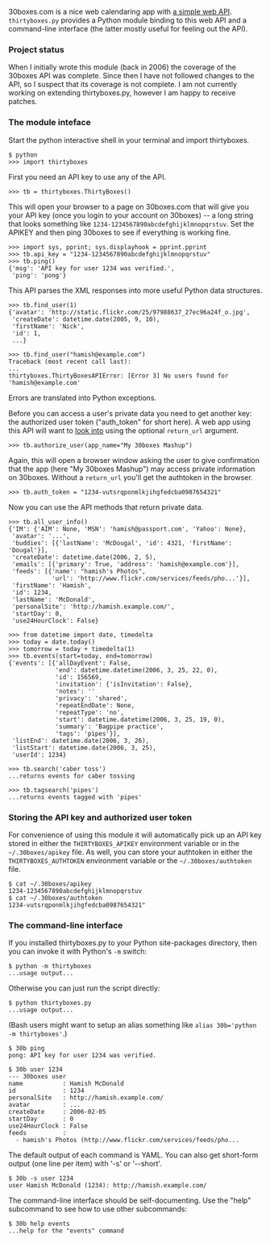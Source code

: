 30boxes.com is a nice web calendaring app with [a simple web API](http://www.30boxes.com/api/). `thirtyboxes.py` provides a Python module binding to this web API and a command-line interface (the latter mostly useful for feeling out the API).

### Project status ###

When I initially wrote this module (back in 2006) the coverage of the 30boxes API was complete. Since then I have not followed changes to the API, so I suspect that its coverage is not complete. I am not currently working on extending thirtyboxes.py, however I am happy to receive patches.


### The module inteface ###

Start the python interactive shell in your terminal and import thirtyboxes.

```
$ python
>>> import thirtyboxes
```

First you need an API key to use any of the API.

```
>>> tb = thirtyboxes.ThirtyBoxes()
```

This will open your browser to a page on 30boxes.com that will give you your API key (once you login to your account on 30boxes) -- a long string that looks something like `1234-1234567890abcdefghijklmnopqrstuv`. Set the APIKEY and then ping 30boxes to see if everything is working fine.

```
>>> import sys, pprint; sys.displayhook = pprint.pprint
>>> tb.api_key = "1234-1234567890abcdefghijklmnopqrstuv"
>>> tb.ping()
{'msg': 'API key for user 1234 was verified.',
 'ping': 'pong'}
```

This API parses the XML responses into more useful Python data structures.

```
>>> tb.find_user(1)
{'avatar': 'http://static.flickr.com/25/97988637_27ec96a24f_o.jpg',
 'createDate': datetime.date(2005, 9, 10),
 'firstName': 'Nick',
 'id': 1,
 ...}

>>> tb.find_user("hamish@example.com")
Traceback (most recent call last):
...
thirtyboxes.ThirtyBoxesAPIError: [Error 3] No users found for 'hamish@example.com'
```

Errors are translated into Python exceptions.

Before you can access a user's private data you need to get another key: the authorized user token ("auth\_token" for short here). A web app using this API will want to [look into](http://30boxes.com/api/#user.Authorize) using the optional `return_url` argument.

```
>>> tb.authorize_user(app_name="My 30boxes Mashup")
```

Again, this will open a browser window asking the user to give confirmation that the app (here "My 30boxes Mashup") may access private information on 30boxes. Without a `return_url` you'll get the authtoken in the browser.

```
>>> tb.auth_token = "1234-vutsrqponmlkjihgfedcba0987654321"
```

Now you can use the API methods that return private data.

```
>>> tb.all_user_info()
{'IM': {'AIM': None, 'MSN': 'hamish@passport.com', 'Yahoo': None},
 'avatar': '...',
 'buddies': [{'lastName': 'McDougal', 'id': 4321, 'firstName': 'Dougal'}],
 'createDate': datetime.date(2006, 2, 5),
 'emails': [{'primary': True, 'address': 'hamish@example.com'}],
 'feeds': [{'name': "hamish's Photos",
            'url': 'http://www.flickr.com/services/feeds/pho...'}],
 'firstName': 'Hamish',
 'id': 1234,
 'lastName': 'McDonald',
 'personalSite': 'http://hamish.example.com/',
 'startDay': 0,
 'use24HourClock': False}

>>> from datetime import date, timedelta
>>> today = date.today()
>>> tomorrow = today + timedelta(1)
>>> tb.events(start=today, end=tomorrow)
{'events': [{'allDayEvent': False,
             'end': datetime.datetime(2006, 3, 25, 22, 0),
             'id': 156569,
             'invitation': {'isInvitation': False},
             'notes': ''
             'privacy': 'shared',
             'repeatEndDate': None,
             'repeatType': 'no',
             'start': datetime.datetime(2006, 3, 25, 19, 0),
             'summary': 'Bagpipe practice',
             'tags': 'pipes'}],
 'listEnd': datetime.date(2006, 3, 26),
 'listStart': datetime.date(2006, 3, 25),
 'userId': 1234}

>>> tb.search('caber toss')
...returns events for caber tossing

>>> tb.tagsearch('pipes')
...returns events tagged with 'pipes'
```


### Storing the API key and authorized user token ###

For convenience of using this module it will automatically pick up an API key stored in either the `THIRTYBOXES_APIKEY` environment variable or in the `~/.30boxes/apikey` file.  As well, you can store your authtoken in either the `THIRTYBOXES_AUTHTOKEN` environment variable or the `~/.30boxes/authtoken` file.

```
$ cat ~/.30boxes/apikey
1234-1234567890abcdefghijklmnopqrstuv
$ cat ~/.30boxes/authtoken
1234-vutsrqponmlkjihgfedcba0987654321"
```


### The command-line interface ###

If you installed thirtyboxes.py to your Python site-packages directory, then you can invoke it with Python's `-m` switch:

```
$ python -m thirtyboxes
...usage output...
```

Otherwise you can just run the script directly:

```
$ python thirtyboxes.py
...usage output...
```

(Bash users might want to setup an alias something like `alias 30b='python -m thirtyboxes'`.)

```
$ 30b ping
pong: API key for user 1234 was verified.

$ 30b user 1234
--- 30boxes user
name           : Hamish McDonald
id             : 1234
personalSite   : http://hamish.example.com/
avatar         : ...
createDate     : 2006-02-05
startDay       : 0
use24HourClock : False
feeds          : 
  - hamish's Photos (http://www.flickr.com/services/feeds/pho...
```


The default output of each command is YAML. You can also get short-form output (one line per item) with '-s' or '--short'.

```
$ 30b -s user 1234
user Hamish McDonald (1234): http://hamish.example.com/
```

The command-line interface should be self-documenting. Use the "help" subcommand to see how to use other subcommands:

```
$ 30b help events
...help for the "events" command
```
